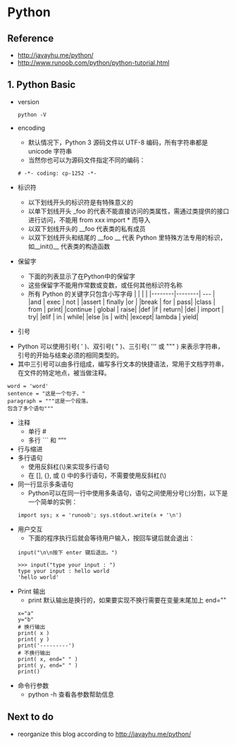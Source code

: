# Python
## Reference
+ http://javayhu.me/python/
+ http://www.runoob.com/python/python-tutorial.html

## 1. Python Basic
+ version
    ```
    python -V
    ```
+ encoding
	+ 默认情况下，Python 3 源码文件以 UTF-8 编码，所有字符串都是 unicode 字符串
	+ 当然你也可以为源码文件指定不同的编码：
    ```
    # -*- coding: cp-1252 -*-
    ```
+ 标识符
	+ 以下划线开头的标识符是有特殊意义的
	+ 以单下划线开头 \_foo 的代表不能直接访问的类属性，需通过类提供的接口进行访问，不能用 from xxx import * 而导入
	+ 以双下划线开头的 \_\_foo 代表类的私有成员
	+ 以双下划线开头和结尾的 \_\_foo \_\_  代表 Python 里特殊方法专用的标识，如\_\_init()\_\_ 代表类的构造函数
+ 保留字
	+ 下面的列表显示了在Python中的保留字
	+ 这些保留字不能用作常数或变数，或任何其他标识符名称
	+ 所有 Python 的关键字只包含小写字母
| 		 | 		  |		|
|--------|--------| --- |
|and	| exec	| not |
|assert	| finally	|or |
|break |	for	| pass|
|class	| from	| print|
|continue	| global	| raise|
|def	|if	| return|
|del |	import	| try|
|elif	| in |	while|
|else	|is |	with|
|except|	lambda |	yield|

+ 引号
- Python 可以使用引号( ' )、双引号( " )、三引号( ''' 或 """ ) 来表示字符串，引号的开始与结束必须的相同类型的。
- 其中三引号可以由多行组成，编写多行文本的快捷语法，常用于文档字符串，在文件的特定地点，被当做注释。
```
word = 'word'
sentence = "这是一个句子。"
paragraph = """这是一个段落。
包含了多个语句"""
```
+ 注释
	+ 单行 #
	+ 多行 ``` 和 “”“
+ 行与缩进
+ 多行语句
	+ 使用反斜杠(\\)来实现多行语句
	+ 在 [], {}, 或 () 中的多行语句，不需要使用反斜杠(\\)
+ 同一行显示多条语句
	+ Python可以在同一行中使用多条语句，语句之间使用分号(;)分割，以下是一个简单的实例：
	```
    import sys; x = 'runoob'; sys.stdout.write(x + '\n')
    ```
+ 用户交互
	+ 下面的程序执行后就会等待用户输入，按回车键后就会退出：
	```
    input("\n\n按下 enter 键后退出。")
    ```
    ```
    >>> input("type your input : ")
    type your input : hello world
    'hello world'
    ```
+ Print 输出
	+ print 默认输出是换行的，如果要实现不换行需要在变量末尾加上 end=""
	```
    x="a"
    y="b"
    # 换行输出
    print( x )
    print( y )
    print('---------')
    # 不换行输出
    print( x, end=" " )
    print( y, end=" " )
    print()
    ```
+ 命令行参数
	+ python -h 查看各参数帮助信息

## Next to do
+ reorganize this blog according to http://javayhu.me/python/

